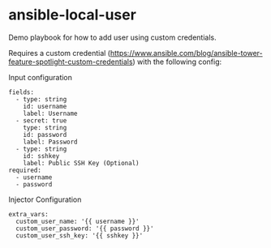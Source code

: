 # ansible-local-user

Demo playbook for how to add user using custom credentials.

Requires a custom credential (https://www.ansible.com/blog/ansible-tower-feature-spotlight-custom-credentials) with the following config:

Input configuration
````
fields:
  - type: string
    id: username
    label: Username
  - secret: true
    type: string
    id: password
    label: Password
  - type: string
    id: sshkey
    label: Public SSH Key (Optional)
required:
  - username
  - password
````

Injector Configuration
````
extra_vars:
  custom_user_name: '{{ username }}'
  custom_user_password: '{{ password }}'
  custom_user_ssh_key: '{{ sshkey }}'
````

